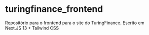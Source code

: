 # turingfinance_frontend
Repositório para o frontend para o site do TuringFinance. Escrito em Next.JS 13  + Tailwind CSS
